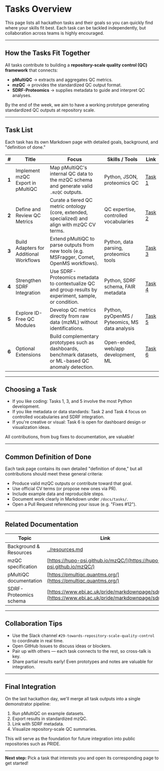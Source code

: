 # Tasks Overview

This page lists all hackathon tasks and their goals so you can quickly find where your skills fit best.
Each task can be tackled independently, but collaboration across teams is highly encouraged.

---

## How the Tasks Fit Together

All tasks contribute to building a **repository-scale quality control (QC) framework** that connects:
- **pMultiQC** → extracts and aggregates QC metrics.
- **mzQC** → provides the standardized QC output format.
- **SDRF-Proteomics** → supplies metadata to guide and interpret QC analyses.

By the end of the week, we aim to have a working prototype generating standardized QC outputs at repository scale.

---

## Task List

Each task has its own Markdown page with detailed goals, background, and "definition of done."

| #     | Title                                   | Focus                                                                                                    | Skills / Tools                                 | Link                               |
| ----- | --------------------------------------- | -------------------------------------------------------------------------------------------------------- | ---------------------------------------------- | ---------------------------------- |
| **1** | Implement mzQC Export in pMultiQC       | Map pMultiQC's internal QC data to the mzQC schema and generate valid `.mzQC` outputs.                   | Python, JSON, proteomics QC                    | [Task 1](./task1_mzqc_export.md) |
| **2** | Define and Review QC Metrics            | Curate a tiered QC metric ontology (core, extended, specialized) and align with mzQC CV terms.           | QC expertise, controlled vocabularies          | [Task 2](./task2_metrics.md)     |
| **3** | Build Adapters for Additional Workflows | Extend pMultiQC to parse outputs from new tools (e.g. MSFragger, Comet, OpenMS workflows).               | Python, data parsing, proteomics tools         | [Task 3](./task3_adapters.md)    |
| **4** | Strengthen SDRF Integration             | Use SDRF-Proteomics metadata to contextualize QC and group results by experiment, sample, or condition.  | Python, SDRF schema, FAIR metadata             | [Task 4](./task4_sdrf.md)        |
| **5** | Explore ID-Free QC Modules              | Develop QC metrics directly from raw data (mzML) without identifications.                                | Python, pyOpenMS / Pyteomics, MS data analysis | [Task 5](./task5_idfree.md)      |
| **6** | Optional Extensions                     | Build complementary prototypes such as dashboards, benchmark datasets, or ML-based QC anomaly detection. | Open-ended, web/app development, ML            | [Task 6](./task6_optional.md)    |

---

## Choosing a Task

- If you like coding: Tasks 1, 3, and 5 involve the most Python development.
- If you like metadata or data standards: Task 2 and Task 4 focus on controlled vocabularies and SDRF integration.
- If you're creative or visual: Task 6 is open for dashboard design or visualization ideas.

All contributions, from bug fixes to documentation, are valuable!

---

## Common Definition of Done

Each task page contains its own detailed "definition of done," but all contributions should meet these general criteria:
- Produce valid mzQC outputs or contribute toward that goal.
- Use official CV terms (or propose new ones via PR).
- Include example data and reproducible steps.
- Document work clearly in Markdown under `/docs/tasks/`.
- Open a Pull Request referencing your issue (e.g. "Fixes #12").

---

## Related Documentation

| Topic                  | Link                                                                                           |
|----------------------- | -----------------------------------------------------------------------------------------------|
| Background & Resources | [../resources.md](../resources.md)                                                             |
| mzQC specification     | [https://hupo-psi.github.io/mzQC/](https://hupo-psi.github.io/mzQC/)                           |
| pMultiQC documentation | [https://pmultiqc.quantms.org/](https://pmultiqc.quantms.org/)                                 |
| SDRF-Proteomics schema | [https://www.ebi.ac.uk/pride/markdownpage/sdrf](https://www.ebi.ac.uk/pride/markdownpage/sdrf) |

---

## Collaboration Tips

- Use the Slack channel `#29-towards-repository-scale-quality-control` to coordinate in real time.
- Open GitHub Issues to discuss ideas or blockers.
- Pair up with others — each task connects to the rest, so cross-talk is key.
- Share partial results early! Even prototypes and notes are valuable for integration.

---

## Final Integration

On the last hackathon day, we'll merge all task outputs into a single demonstrator pipeline:
1. Run pMultiQC on example datasets.
2. Export results in standardized mzQC.
3. Link with SDRF metadata.
4. Visualize repository-scale QC summaries.

This will serve as the foundation for future integration into public repositories such as PRIDE.

---

**Next step:**
Pick a task that interests you and open its corresponding page to get started!
